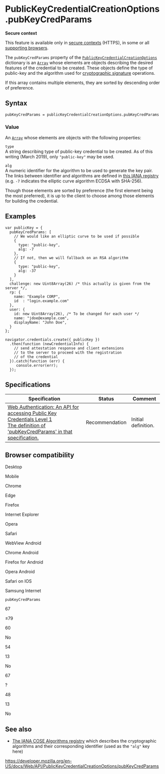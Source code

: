 # PublicKeyCredentialCreationOptions.pubKeyCredParams

**Secure context**

This feature is available only in [secure contexts](https://developer.mozilla.org/en-US/docs/Web/Security/Secure_Contexts) (HTTPS), in some or all [supporting browsers](#browser_compatibility).

The `pubKeyCredParams` property of the [`PublicKeyCredentialCreationOptions`](../publickeycredentialcreationoptions) dictionary is an [`Array`](https://developer.mozilla.org/en-US/docs/Web/JavaScript/Reference/Global_Objects/Array) whose elements are objects describing the desired features of the credential to be created. These objects define the type of public-key and the algorithm used for [cryptographic signature](https://en.wikipedia.org/wiki/Digital_signature) operations.

If this array contains multiple elements, they are sorted by descending order of preference.

## Syntax

    pubKeyCredParams = publicKeyCredentialCreationOptions.pubKeyCredParams

### Value

An [`Array`](https://developer.mozilla.org/en-US/docs/Web/JavaScript/Reference/Global_Objects/Array) whose elements are objects with the following properties:

`type`  
A string describing type of public-key credential to be created. As of this writing (March 2019), only `"public-key"` may be used.

`alg`  
A numeric identifier for the algorithm to be used to generate the key pair. The links between identifier and algorithms are defined in [this IANA registry](https://www.iana.org/assignments/cose/cose.xhtml#algorithms) (e.g. `-7` indicates the elliptic curve algorithm ECDSA with SHA-256).

Though those elements are sorted by preference (the first element being the most preferred), it is up to the client to choose among those elements for building the credential.

## Examples

    var publicKey = {
      pubKeyCredParams: [
        // We would like an elliptic curve to be used if possible
        {
          type: "public-key",
          alg: -7
        },
        // If not, then we will fallback on an RSA algorithm
        {
          type: "public-key",
          alg: -37
        }
      ],
      challenge: new Uint8Array(26) /* this actually is given from the server */,
      rp: {
        name: "Example CORP",
        id  : "login.example.com"
      },
      user: {
        id: new Uint8Array(26), /* To be changed for each user */
        name: "jdoe@example.com",
        displayName: "John Doe",
      }
    };

    navigator.credentials.create({ publicKey })
      .then(function (newCredentialInfo) {
        // send attestation response and client extensions
        // to the server to proceed with the registration
        // of the credential
      }).catch(function (err) {
         console.error(err);
      });

## Specifications

<table><thead><tr class="header"><th>Specification</th><th>Status</th><th>Comment</th></tr></thead><tbody><tr class="odd"><td><a href="https://w3c.github.io/webauthn/#dom-publickeycredentialcreationoptions-pubkeycredparams">Web Authentication: An API for accessing Public Key Credentials Level 1<br />
<span class="small">The definition of 'pubKeyCredParams' in that specification.</span></a></td><td><span class="spec-rec">Recommendation</span></td><td>Initial definition.</td></tr></tbody></table>

## Browser compatibility

Desktop

Mobile

Chrome

Edge

Firefox

Internet Explorer

Opera

Safari

WebView Android

Chrome Android

Firefox for Android

Opera Android

Safari on IOS

Samsung Internet

`pubKeyCredParams`

67

≤79

60

No

54

13

No

67

?

48

13

No

## See also

- [The IANA COSE Algorithms registry](https://www.iana.org/assignments/cose/cose.xhtml#algorithms) which describes the cryptographic algorithms and their corresponding identifier (used as the `"alg"` key here)

<a href="https://developer.mozilla.org/en-US/docs/Web/API/PublicKeyCredentialCreationOptions/pubKeyCredParams" class="_attribution-link">https://developer.mozilla.org/en-US/docs/Web/API/PublicKeyCredentialCreationOptions/pubKeyCredParams</a>
